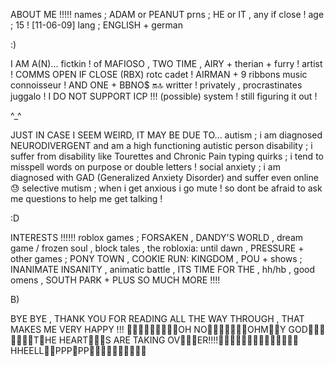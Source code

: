ABOUT ME !!!!!
names ; ADAM or PEANUT
prns ; HE or IT , any if close !
age ; 15 ! [11-06-09]
lang ; ENGLISH + german

:)

I AM A(N)...
fictkin ! of MAFIOSO , TWO TIME , AIRY +
therian + furry !
artist ! COMMS OPEN IF CLOSE (RBX)
rotc cadet ! AIRMAN + 9 ribbons
music connoisseur ! AND ONE + BBNO$ 🔛🔝
writter ! privately , procrastinates
juggalo ! I DO NOT SUPPORT ICP !!!
(possible) system ! still figuring it out !

^_^

JUST IN CASE I SEEM WEIRD, IT MAY BE DUE TO... 
autism ; i am diagnosed NEURODIVERGENT and am a high functioning autistic person
disability ; i suffer from disability like Tourettes and Chronic Pain
typing quirks ; i tend to misspell words on purpose or double letters !
social anxiety ; i am diagnosed with GAD (Generalized Anxiety Disorder) and suffer even online 😓
selective mutism ; when i get anxious i go mute ! so dont be afraid to ask me questions to help me get talking !

:D

INTERESTS !!!!!!
roblox games ; FORSAKEN , DANDY'S WORLD , dream game / frozen soul , block tales , the robloxia: until dawn , PRESSURE +
other games ; PONY TOWN , COOKIE RUN: KINGDOM , POU +
shows ; INANIMATE INSANITY , animatic battle , ITS TIME FOR THE , hh/hb , good omens , SOUTH PARK +
PLUS SO MUCH MORE !!!!

B)

BYE BYE , THANK YOU FOR READING ALL THE WAY THROUGH , THAT MAKES ME VERY HAPPY !!! 🩷🩷🩷🩷🩷🩷🩷🩷🩷OH NO🩷🩷🩷🩷🩷🩷🩷OHM🩷🩷Y GOD🩷🩷🩷🩷🩷🩷🩷T🩷HE HEART🩷🩷🩷S ARE TAKING OV🩷🩷🩷ER!!!!🩷🩷🩷🩷🩷🩷🩷🩷🩷🩷🩷🩷🩷🩷HHEELL🩷🩷PPP🩷PP🩷🩷🩷🩷🩷🩷🩷🩷🩷🩷
